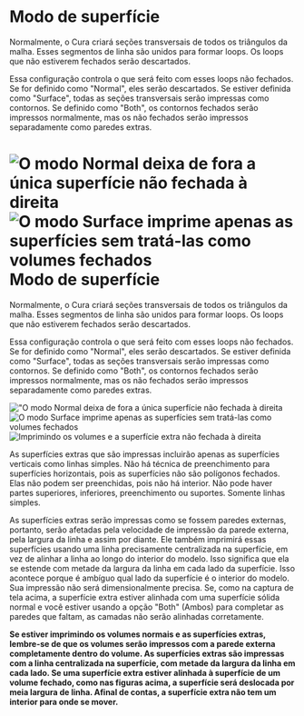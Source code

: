 Modo de superfície
====
Normalmente, o Cura criará seções transversais de todos os triângulos da malha. Esses segmentos de linha são unidos para formar loops. Os loops que não estiverem fechados serão descartados.

Essa configuração controla o que será feito com esses loops não fechados. Se for definido como "Normal", eles serão descartados. Se estiver definida como "Surface", todas as seções transversais serão impressas como contornos. Se definido como "Both", os contornos fechados serão impressos normalmente, mas os não fechados serão impressos separadamente como paredes extras.

<!--screenshot {
"image_path": "magic_mesh_surface_mode_normal.png",
"models": [{"script": "extra_surface.py"}],
"camera_position": [66, 129, 124],
"settings": {
    "magic_mesh_surface_mode": "normal"
},
"colours": 32
}-->
<!--screenshot {
"image_path": "magic_mesh_surface_mode_surface.png",
"models": [{"script": "extra_surface.py"}],
"camera_position": [66, 129, 124],
"settings": {
    "magic_mesh_surface_mode": "surface"
},
"colours": 32
}-->
<!--screenshot {
"image_path": "magic_mesh_surface_mode_both.png",
"models": [{"script": "extra_surface.py"}],
"camera_position": [66, 129, 124],
"settings": {
    "magic_mesh_surface_mode": "both"
},
"colours": 32
}-->

![O modo Normal deixa de fora a única superfície não fechada à direita](../images/magic_mesh_surface_mode_normal.png)
![O modo Surface imprime apenas as superfícies sem tratá-las como volumes fechados](../images/magic_mesh_surface_mode_surface.png)
Modo de superfície
====
Normalmente, o Cura criará seções transversais de todos os triângulos da malha. Esses segmentos de linha são unidos para formar loops. Os loops que não estiverem fechados serão descartados.

Essa configuração controla o que será feito com esses loops não fechados. Se for definido como "Normal", eles serão descartados. Se estiver definida como "Surface", todas as seções transversais serão impressas como contornos. Se definido como "Both", os contornos fechados serão impressos normalmente, mas os não fechados serão impressos separadamente como paredes extras.

<!--screenshot {
"image_path": "magic_mesh_surface_mode_normal.png",
"models": [{"script": "extra_surface.py"}],
"camera_position": [66, 129, 124],
"settings": {
    "magic_mesh_surface_mode": "normal"
},
"colours": 32
}-->
<!--screenshot {
"image_path": "magic_mesh_surface_mode_surface.png",
"models": [{"script": "extra_surface.py"}],
"camera_position": [66, 129, 124],
"settings": {
    "magic_mesh_surface_mode": "surface"
},
"colours": 32
}-->
<!--screenshot {
"image_path": "magic_mesh_surface_mode_both.png",
"models": [{"script": "extra_surface.py"}],
"camera_position": [66, 129, 124],
"settings": {
    "magic_mesh_surface_mode": "both"
},
"colours": 32
}-->
!["O modo Normal deixa de fora a única superfície não fechada à direita](../images/magic_mesh_surface_mode_normal.png)
![O modo Surface imprime apenas as superfícies sem tratá-las como volumes fechados](../images/magic_mesh_surface_mode_surface.png)
![Imprimindo os volumes e a superfície extra não fechada à direita](../images/magic_mesh_surface_mode_both.png)

As superfícies extras que são impressas incluirão apenas as superfícies verticais como linhas simples. Não há técnica de preenchimento para superfícies horizontais, pois as superfícies não são polígonos fechados. Elas não podem ser preenchidas, pois não há interior. Não pode haver partes superiores, inferiores, preenchimento ou suportes. Somente linhas simples.

As superfícies extras serão impressas como se fossem paredes externas, portanto, serão afetadas pela velocidade de impressão da parede externa, pela largura da linha e assim por diante. Ele também imprimirá essas superfícies usando uma linha precisamente centralizada na superfície, em vez de alinhar a linha ao longo do interior do modelo. Isso significa que ela se estende com metade da largura da linha em cada lado da superfície. Isso acontece porque é ambíguo qual lado da superfície é o interior do modelo. Sua impressão não será dimensionalmente precisa. Se, como na captura de tela acima, a superfície extra estiver alinhada com uma superfície sólida normal e você estiver usando a opção "Both" (Ambos) para completar as paredes que faltam, as camadas não serão alinhadas corretamente.

**Se estiver imprimindo os volumes normais e as superfícies extras, lembre-se de que os volumes serão impressos com a parede externa completamente dentro do volume. As superfícies extras são impressas com a linha centralizada na superfície, com metade da largura da linha em cada lado. Se uma superfície extra estiver alinhada à superfície de um volume fechado, como nas figuras acima, a superfície será deslocada por meia largura de linha. Afinal de contas, a superfície extra não tem um interior para onde se mover.**